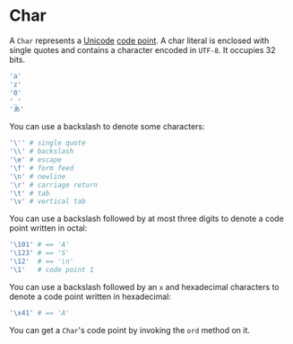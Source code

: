 # Char

A `Char` represents a [Unicode](http://en.wikipedia.org/wiki/Unicode) [code point](http://en.wikipedia.org/wiki/Code_point). A char literal is enclosed with single quotes and contains a character encoded in `UTF-8`. It occupies 32 bits.

``` ruby
'a'
'z'
'0'
'_'
'あ'
```

You can use a backslash to denote some characters:

``` ruby
'\'' # single quote
'\\' # backslash
'\e' # escape
'\f' # form feed
'\n' # newline
'\r' # carriage return
'\t' # tab
'\v' # vertical tab
```

You can use a backslash followed by at most three digits to denote a code point written in octal:

``` ruby
'\101' # == 'A'
'\123' # == 'S'
'\12'  # == '\n'
'\1'   # code point 1
```

You can use a backslash followed by an `x` and hexadecimal characters to denote a code point written in hexadecimal:

``` ruby
'\x41' # == 'A'
```

You can get a `Char`'s code point by invoking the `ord` method on it.
